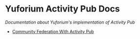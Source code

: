 # Yuforium Activity Pub Docs
_Documentation about Yuforium's implementation of Activity Pub_

* [Community Federation With Activity Pub](federation.md)
